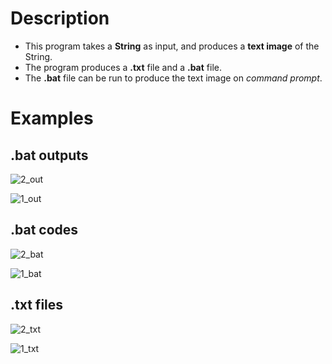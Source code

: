 # Description
- This program takes a **String** as input, and produces a **text image** of the String.
- The program produces a **.txt** file and a **.bat** file.
- The **.bat** file can be run to produce the text image on *command prompt*.

# Examples
## .bat outputs
![2_out](https://user-images.githubusercontent.com/97707320/174207269-33b04401-a522-4fe9-bb33-5811c0e318e5.png)

![1_out](https://user-images.githubusercontent.com/97707320/174207555-4cb23156-8d49-4e8c-9b6c-eb18d68211bc.png)

## .bat codes
![2_bat](https://user-images.githubusercontent.com/97707320/174207326-92f0be20-b57a-43f1-ac25-4f895b68771f.png)

![1_bat](https://user-images.githubusercontent.com/97707320/174206341-defffa35-c629-4ff5-82b2-c5d10c2dfff1.png)


## .txt files
![2_txt](https://user-images.githubusercontent.com/97707320/174205942-1ebc4d74-d413-4b2b-a484-e2c8452aaccd.png)

![1_txt](https://user-images.githubusercontent.com/97707320/174206310-6edb7107-6f73-48fd-8267-c119798c31f9.png)
